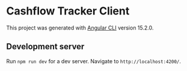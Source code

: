 # Cashflow Tracker Client

This project was generated with [Angular CLI](https://github.com/angular/angular-cli) version 15.2.0.

## Development server

Run `npm run dev` for a dev server. Navigate to `http://localhost:4200/`.
